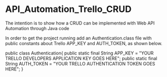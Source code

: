 # API_Automation_Trello_CRUD
The intention is to show how a CRUD can be implemented with Web API Automation through Java code

In order to get the project running add an Authentication.class file with public constants about Trello APP_KEY and AUTH_TOKEN, as shown below.

public class Authentication{
  public static final String APP_KEY = "YOUR TRELLO DEVELOPERS APPLICATION KEY GOES HERE";
  public static final String AUTH_TOKEN = "YOUR TRELLO AUTHENTICATION TOKEN GOES HERE";
}
